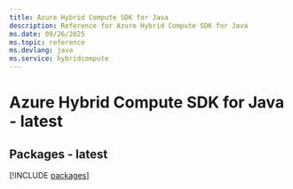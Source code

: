 ```yaml
---
title: Azure Hybrid Compute SDK for Java
description: Reference for Azure Hybrid Compute SDK for Java
ms.date: 09/26/2025
ms.topic: reference
ms.devlang: java
ms.service: hybridcompute
---
```

# Azure Hybrid Compute SDK for Java - latest
## Packages - latest
[!INCLUDE [packages](hybrid-compute-index.md)]